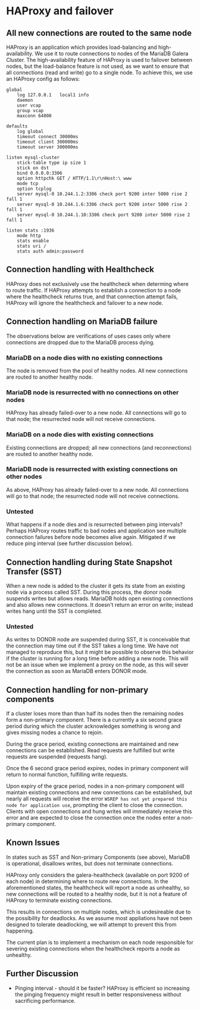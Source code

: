 # HAProxy and failover

## All new connections are routed to the same node ##

HAProxy is an application which provides load-balancing and high-availability. We use it to route connections to nodes of the MariaDB Galera Cluster. The high-availability feature of HAProxy is used to failover between nodes, but the load-balance feature is not used, as we want to ensure that all connections (read and write) go to a single node. To achieve this, we use an HAProxy config as follows:

```
global
    log 127.0.0.1   local1 info
    daemon
    user vcap
    group vcap
    maxconn 64000

defaults
    log global
    timeout connect 30000ms
    timeout client 300000ms
    timeout server 300000ms

listen mysql-cluster
    stick-table type ip size 1
    stick on dst
    bind 0.0.0.0:3306
    option httpchk GET / HTTP/1.1\r\nHost:\ www
    mode tcp
    option tcplog
    server mysql-0 10.244.1.2:3306 check port 9200 inter 5000 rise 2 fall 1
    server mysql-0 10.244.1.6:3306 check port 9200 inter 5000 rise 2 fall 1
    server mysql-0 10.244.1.10:3306 check port 9200 inter 5000 rise 2 fall 1

listen stats :1936
    mode http
    stats enable
    stats uri /
    stats auth admin:password
```

## Connection handling with Healthcheck

HAProxy does not exclusively use the healthcheck when determing where to route traffic. If HAProxy attempts to establish a connection to a node where the healthcheck returns true, and that connection attempt fails, HAProxy will ignore the healthcheck and failover to a new node.

## Connection handling on MariaDB failure ##

The observations below are verifications of uses cases only where connections are dropped due to the MariaDB process dying.

### MariaDB on a node dies with no existing connections ###

The node is removed from the pool of healthy nodes. All new connections are routed to another healthy node.

### MariaDB node is resurrected with no connections on other nodes ###

HAProxy has already failed-over to a new node. All connections will go to that node; the resurrected node will not receive connections.

### MariaDB on a node dies with existing connections ###

Existing connections are dropped; all new connections (and reconnections) are routed to another healthy node.

### MariaDB node is resurrected with existing connections on other nodes ###

As above, HAProxy has already failed-over to a new node. All connections will go to that node; the resurrected node will not receive connections.

### Untested ###

What happens if a node dies and is resurrected between ping intervals? Perhaps HAProxy routes traffic to bad nodes and application see multiple connection failures before node becomes alive again. Mitigated if we reduce ping interval (see further discussion below).

## Connection handling during State Snapshot Transfer (SST)

When a new node is added to the cluster it gets its state from an existing node via a process called SST.  During this process, the donor node suspends writes but allows reads. MariaDB holds open existing connections and also allows new connections. It doesn't return an error on write; instead writes hang until the SST is completed.

### Untested ###

As writes to DONOR node are suspended during SST, it is conceivable that the connection may time out if the SST takes a long time. We have not managed to reproduce this, but it might be possible to observe this behavior if the cluster is running for a long time before adding a new node. This will not be an issue when we implement a proxy on the node, as this will sever the connection as soon as MariaDB enters DONOR mode.

## Connection handling for non-primary components ##

If a cluster loses more than than half its nodes then the remaining nodes form a non-primary component. There is a currently a six second grace period during which the cluster acknowledges something is wrong and gives missing nodes a chance to rejoin.

During the grace period, existing connections are maintained and new connections can be established. Read requests are fulfilled but write requests are suspended (requests hang).

Once the 6 second grace period expires, nodes in primary component will return to normal function, fulfilling write requests.

Upon expiry of the grace period, nodes in a non-primary component will maintain existing connections and new connections can be established, but nearly all requests will receive the error `WSREP has not yet prepared this node for application use`, prompting the client to close the connection. Clients with open connections and hung writes will immediately receive this error and are expected to close the connection once the nodes enter a non-primary component.

## Known Issues ##

In states such as SST and Non-primary Components (see above), MariaDB is operational, disallows writes, but does not terminate connections.

HAProxy only considers the galera-healthcheck (available on port 9200 of each node) in determining where to route new connections. In the aforementioned states, the healthcheck will report a node as unhealthy, so new connections will be routed to a healthy node, but it is not a feature of HAProxy to terminate existing connections.

This results in connections on multiple nodes, which is undesireable due to the possibility for deadlocks. As we assume most appliations have not been designed to tolerate deadlocking, we will attempt to prevent this from happening.

The current plan is to implement a mechanism on each node responsible for severing existing connections when the healthcheck reports a node as unhealthy.

## Further Discussion ##

* Pinging interval - should it be faster? HAProxy is efficient so increasing the pinging frequency might result in better responsiveness without sacrificing performance.
